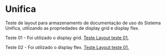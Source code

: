 # Unifica
 Teste de layout para armazenamento de documentação de uso do Sistema Unifica, utilizando as propriedades de display grid e display flex.

 Teste 01 - Foi utilizado o display grid.
    <a href="https://tayrone-tf.github.io/Unifica/home-teste01">Teste Layout teste 01. </a>

Teste 02 - Foi utilizado o display flex.
    <a href="https://tayrone-tf.github.io/Unifica/home-teste02">Teste Layout teste 01. </a>
